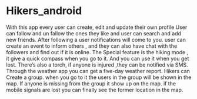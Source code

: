 # Hikers_android
With this app every user can create, edit and update their own profile User can fallow and un fallow the ones they like and user can search and add new friends. After following a user notifications will come to you.
user can create an event to inform others , and  they can also have chat with the followers and find out if it is online.
The Special feature is the hiking mode  , it give a quick compass when you go to it. And you can use it when you get lost. There’s also a torch, if anyone is injured ,they can be notified via SMS. 
Through the weather app you can get a five-day weather report.
Hikers can Create a group. when you go to it the users in the group  will be shown in the map. If anyone is missing from the group it show up on the map. if the mobile signals are lost you can finally see the former location in the map.
